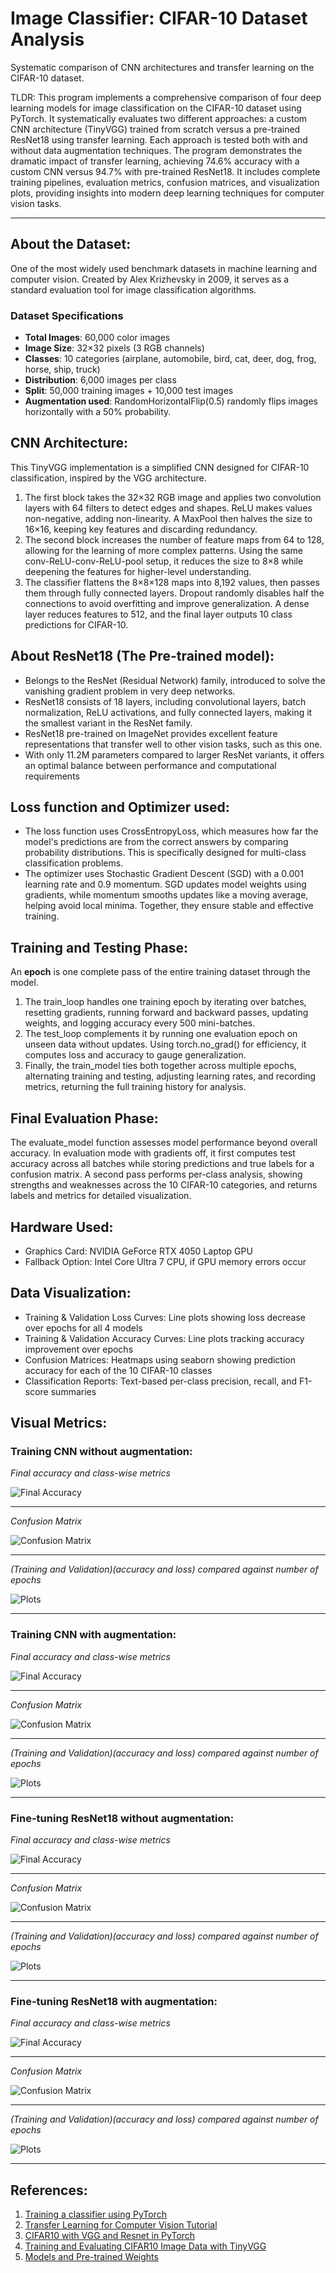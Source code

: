 # Image Classifier: CIFAR-10 Dataset Analysis

Systematic comparison of CNN architectures and transfer learning on the CIFAR-10 dataset.

TLDR: This program implements a comprehensive comparison of four deep learning models for image classification on the CIFAR-10 dataset using PyTorch. It systematically evaluates two different approaches: a custom CNN architecture (TinyVGG) trained from scratch versus a pre-trained ResNet18 using transfer learning. Each approach is tested both with and without data augmentation techniques. The program demonstrates the dramatic impact of transfer learning, achieving 74.6% accuracy with a custom CNN versus 94.7% with pre-trained ResNet18. It includes complete training pipelines, evaluation metrics, confusion matrices, and visualization plots, providing insights into modern deep learning techniques for computer vision tasks.

---

## About the Dataset:

One of the most widely used benchmark datasets in machine learning and computer vision. Created by Alex Krizhevsky in 2009, it serves as a standard evaluation tool for image classification algorithms. 
### Dataset Specifications

- **Total Images**: 60,000 color images
- **Image Size**: 32×32 pixels (3 RGB channels)  
- **Classes**: 10 categories (airplane, automobile, bird, cat, deer, dog, frog, horse, ship, truck)
- **Distribution**: 6,000 images per class
- **Split**: 50,000 training images + 10,000 test images
- **Augmentation used**: RandomHorizontalFlip(0.5) randomly flips images horizontally with a 50% probability.

## CNN Architecture: 

This TinyVGG implementation is a simplified CNN designed for CIFAR-10 classification, inspired by the VGG architecture.
1. The first block takes the 32×32 RGB image and applies two convolution layers with 64 filters to detect edges and shapes. ReLU makes values non-negative, adding non-linearity. A MaxPool then halves the size to 16×16, keeping key features and discarding redundancy.
2. The second block increases the number of feature maps from 64 to 128, allowing for the learning of more complex patterns. Using the same conv-ReLU-conv-ReLU-pool setup, it reduces the size to 8×8 while deepening the features for higher-level understanding.
3. The classifier flattens the 8×8×128 maps into 8,192 values, then passes them through fully connected layers. Dropout randomly disables half the connections to avoid overfitting and improve generalization. A dense layer reduces features to 512, and the final layer outputs 10 class predictions for CIFAR-10.

## About ResNet18 (The Pre-trained model):

- Belongs to the ResNet (Residual Network) family, introduced to solve the vanishing gradient problem in very deep networks.
- ResNet18 consists of 18 layers, including convolutional layers, batch normalization, ReLU activations, and fully connected layers, making it the smallest variant in the ResNet family.
- ResNet18 pre-trained on ImageNet provides excellent feature representations that transfer well to other vision tasks, such as this one.
- With only 11.2M parameters compared to larger ResNet variants, it offers an optimal balance between performance and computational requirements

## Loss function and Optimizer used: 

- The loss function uses CrossEntropyLoss, which measures how far the model's predictions are from the correct answers by comparing probability distributions. This is specifically designed for multi-class classification problems.
- The optimizer uses Stochastic Gradient Descent (SGD) with a 0.001 learning rate and 0.9 momentum. SGD updates model weights using gradients, while momentum smooths updates like a moving average, helping avoid local minima. Together, they ensure stable and effective training.

## Training and Testing Phase:

An **epoch** is one complete pass of the entire training dataset through the model.

1. The train_loop handles one training epoch by iterating over batches, resetting gradients, running forward and backward passes, updating weights, and logging accuracy every 500 mini-batches.
2. The test_loop complements it by running one evaluation epoch on unseen data without updates. Using torch.no_grad() for efficiency, it computes loss and accuracy to gauge generalization.
3. Finally, the train_model ties both together across multiple epochs, alternating training and testing, adjusting learning rates, and recording metrics, returning the full training history for analysis.

## Final Evaluation Phase:

The evaluate_model function assesses model performance beyond overall accuracy. In evaluation mode with gradients off, it first computes test accuracy across all batches while storing predictions and true labels for a confusion matrix. A second pass performs per-class analysis, showing strengths and weaknesses across the 10 CIFAR-10 categories, and returns labels and metrics for detailed visualization.

## Hardware Used:

- Graphics Card: NVIDIA GeForce RTX 4050 Laptop GPU
- Fallback Option: Intel Core Ultra 7 CPU, if GPU memory errors occur

## Data Visualization:
- Training & Validation Loss Curves: Line plots showing loss decrease over epochs for all 4 models
- Training & Validation Accuracy Curves: Line plots tracking accuracy improvement over epochs
- Confusion Matrices: Heatmaps using seaborn showing prediction accuracy for each of the 10 CIFAR-10 classes
- Classification Reports: Text-based per-class precision, recall, and F1-score summaries

## Visual Metrics:

### Training CNN without augmentation:

*Final accuracy and class-wise metrics*

![Final Accuracy](Evaluations_Images/CNN_NoAug/FinalAccuracy.jpg)

---

*Confusion Matrix*

![Confusion Matrix](Evaluations_Images/CNN_NoAug/ConfusionMatrix.jpg)

---

*(Training and Validation)(accuracy and loss) compared against number of epochs*

![Plots](Evaluations_Images/CNN_NoAug/Accuracy_Loss_plot.jpg)

---

### Training CNN with augmentation:

*Final accuracy and class-wise metrics*

![Final Accuracy](Evaluations_Images/CNN_Aug/FinalAccuracy.jpg)

---

*Confusion Matrix*

![Confusion Matrix](Evaluations_Images/CNN_Aug/ConfusionMatrix.jpg)

---

*(Training and Validation)(accuracy and loss) compared against number of epochs*

![Plots](Evaluations_Images/CNN_Aug/Accuracy_Loss_plot.jpg)

---

### Fine-tuning ResNet18 without augmentation:

*Final accuracy and class-wise metrics*

![Final Accuracy](Evaluations_Images/ResNet18_NoAug/FinalAccuracy.jpg)

---

*Confusion Matrix*

![Confusion Matrix](Evaluations_Images/ResNet18_NoAug/ConfusionMatrix.jpg)

---

*(Training and Validation)(accuracy and loss) compared against number of epochs*

![Plots](Evaluations_Images/ResNet18_NoAug/Accuracy_Loss_plot.jpg)

---

### Fine-tuning ResNet18 with augmentation:

*Final accuracy and class-wise metrics*

![Final Accuracy](Evaluations_Images/ResNet18_Aug/FinalAccuracy.jpg)

---

*Confusion Matrix*

![Confusion Matrix](Evaluations_Images/ResNet18_Aug/ConfusionMatrix.jpg)

---

*(Training and Validation)(accuracy and loss) compared against number of epochs*

![Plots](Evaluations_Images/ResNet18_Aug/Accuracy_Loss_plot.jpg)

---

## References:

1. [Training a classifier using PyTorch](https://docs.pytorch.org/tutorials/beginner/blitz/cifar10_tutorial.html)
2. [Transfer Learning for Computer Vision Tutorial](https://docs.pytorch.org/tutorials/beginner/transfer_learning_tutorial.html#finetuning-the-convnet)
3. [CIFAR10 with VGG and Resnet in PyTorch](https://www.kaggle.com/code/kannapat/cifar10-with-vgg-and-resnet-in-pytorch/notebook#Resnet-Model)
4. [Training and Evaluating CIFAR10 Image Data with TinyVGG](https://onabajomonsurat.hashnode.dev/training-and-evaluating-cifar10-image-data-with-tinyvgg-model-architecture-built-with-pytorch)
5. [Models and Pre-trained Weights](https://docs.pytorch.org/vision/stable/models.html)
















